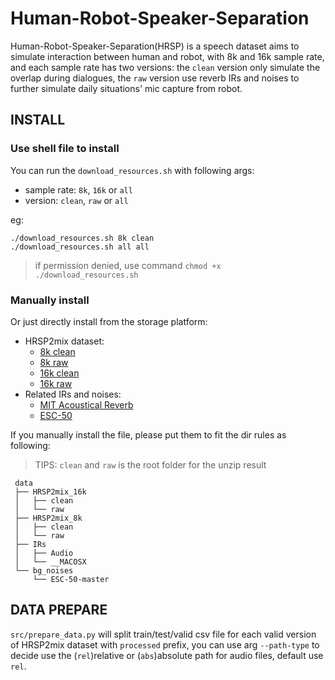 # Human-Robot-Speaker-Separation
Human-Robot-Speaker-Separation(HRSP) is a speech dataset aims to simulate interaction between human and robot, with 8k and 16k sample rate, and each sample rate has two versions: the `clean` version only simulate the overlap during dialogues, the `raw` version use reverb IRs and noises to further simulate daily situations' mic capture from robot.

## INSTALL
### Use shell file to install
You can run the `download_resources.sh` with following args:
* sample rate: `8k`, `16k` or `all`
* version: `clean`, `raw` or `all`

eg:

```
./download_resources.sh 8k clean
./download_resources.sh all all
```

> if permission denied, use command `chmod +x ./download_resources.sh `

### Manually install 
Or just directly install from the storage platform:
* HRSP2mix dataset:
  * [8k clean](https://archive.org/download/hrsp-2mix-8k-clean/HRSP2mix_8k_clean.zip)
  * [8k raw](https://archive.org/download/hrsp-2mix-8k-raw/HRSP2mix_8k_raw.zip)
  * [16k clean](https://archive.org/download/hrsp-2mix-16k-clean/HRSP2mix_16k_clean.zip)
  * [16k raw](https://archive.org/download/hrsp-2mix-16k-raw/HRSP2mix_16k_raw.zip)
* Related IRs and noises:
  * [MIT Acoustical Reverb](https://mcdermottlab.mit.edu/Reverb/IRMAudio/Audio.zip)
  * [ESC-50](https://github.com/karoldvl/ESC-50/archive/master.zip)
  
If you manually install the file, please put them to fit the dir rules as following:

> TIPS: `clean` and `raw` is the root folder for the unzip result
```
 data
 ├── HRSP2mix_16k
 │   ├── clean
 │   └── raw
 ├── HRSP2mix_8k
 │   ├── clean
 │   └── raw
 ├── IRs
 │   ├── Audio
 │   └── __MACOSX
 └── bg_noises
     └── ESC-50-master
```
  
## DATA PREPARE
`src/prepare_data.py` will split train/test/valid csv file for each valid version of HRSP2mix dataset with `processed` prefix, you can use arg `--path-type` to decide use the (`rel`)relative or (`abs`)absolute path for audio files, default use `rel`.

